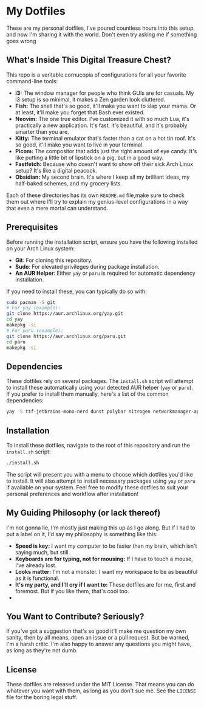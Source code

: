 # My Dotfiles

These are my personal dotfiles, I've poured countless hours into this setup, and now I'm sharing it with the world. Don't even try asking me if something goes wrong

## What's Inside This Digital Treasure Chest?

This repo is a veritable cornucopia of configurations for all your favorite command-line tools:

- **i3:** The window manager for people who think GUIs are for casuals. My i3 setup is so minimal, it makes a Zen garden look cluttered.
- **Fish:** The shell that's so good, it'll make you want to slap your mama. Or at least, it'll make you forget that Bash ever existed.
- **Neovim:** The one true editor. I've customized it with so much Lua, it's practically a new application. It's fast, it's beautiful, and it's probably smarter than you are.
- **Kitty:** The terminal emulator that's faster than a cat on a hot tin roof. It's so good, it'll make you want to live in your terminal.
- **Picom:** The compositor that adds just the right amount of eye candy. It's like putting a little bit of lipstick on a pig, but in a good way.
- **Fastfetch:** Because who doesn't want to show off their sick Arch Linux setup? It's like a digital peacock.
- **Obsidian:** My second brain. It's where I keep all my brilliant ideas, my half-baked schemes, and my grocery lists.

Each of these directories has its own `README.md` file,make sure to check them out where I'll try to explain my genius-level configurations in a way that even a mere mortal can understand.

## Prerequisites

Before running the installation script, ensure you have the following installed on your Arch Linux system:

- **Git**: For cloning this repository.
- **Sudo**: For elevated privileges during package installation.
- **An AUR Helper**: Either `yay` or `paru` is required for automatic dependency installation.

If you need to install these, you can typically do so with:

```bash
sudo pacman -S git
# For yay (example):
git clone https://aur.archlinux.org/yay.git
cd yay
makepkg -si
# For paru (example):
git clone https://aur.archlinux.org/paru.git
cd paru
makepkg -si
```

## Dependencies

These dotfiles rely on several packages. The `install.sh` script will attempt to install these automatically using your detected AUR helper (`yay` or `paru`). If you prefer to install them manually, here's a list of the common dependencies:

```bash
yay -S ttf-jetbrains-mono-nerd dunst polybar nitrogen networkmanager-applet rofi fish neovim kitty picom fastfetch i3-gaps obsidian
```

## Installation

To install these dotfiles, navigate to the root of this repository and run the `install.sh` script:

```bash
./install.sh
```

The script will present you with a menu to choose which dotfiles you'd like to install. It will also attempt to install necessary packages using `yay` or `paru` if available on your system. Feel free to modify these dotfiles to suit your personal preferences and workflow after installation!

## My Guiding Philosophy (or lack thereof)

I'm not gonna lie, I'm mostly just making this up as I go along. But if I had to put a label on it, I'd say my philosophy is something like this:

- **Speed is key:** I want my computer to be faster than my brain, which isn't saying much, but still.
- **Keyboards are for typing, not for mousing:** If I have to touch a mouse, I've already lost.
- **Looks matter:** I'm not a monster. I want my workspace to be as beautiful as it is functional.
- **It's my party, and I'll cry if I want to:** These dotfiles are for me, first and foremost. But if you like them, that's cool too.
-

## You Want to Contribute? Seriously?

If you've got a suggestion that's so good it'll make me question my own sanity, then by all means, open an issue or a pull request. But be warned, I'm a harsh critic. I'm also happy to answer any questions you might have, as long as they're not dumb.

## License

These dotfiles are released under the MIT License. That means you can do whatever you want with them, as long as you don't sue me. See the `LICENSE` file for the boring legal stuff.
